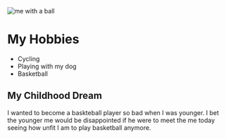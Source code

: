 <!DOCTYPE html>
<html>
<body>
<head><link rel="stylesheet" href="dom2.css">
<img src="https://data-starcinema.abs-cbn.com/starcinema/starcinema/media/august-2019/10/daniel-820.jpg?ext=.jpg" alt="me with a ball"></head>
<h1>My Hobbies</h1>
<ul>
	<li>Cycling</li>
	<li>Playing with my dog</li>
	<li>Basketball</li>
</ul>
<h2>My Childhood Dream</h2>
<p>I wanted to become a baskteball player so bad when I was younger. I bet the younger me would be disappointed if he were to meet the me today seeing how unfit I am to play basketball anymore.</p>
</body>
</html>
